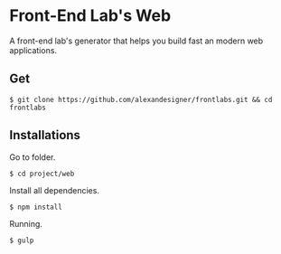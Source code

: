 # Front-End Lab's Web

A front-end lab's generator that helps you build fast an modern web applications.

## Get

```
$ git clone https://github.com/alexandesigner/frontlabs.git && cd frontlabs
```

## Installations

Go to folder.

```
$ cd project/web
```

Install all dependencies.

```
$ npm install
```

Running.

```
$ gulp
```
